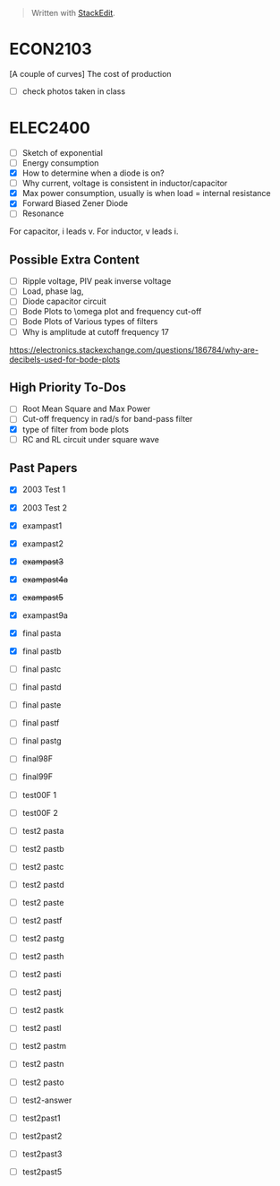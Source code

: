 


> Written with [StackEdit](https://stackedit.io/).


# ECON2103
[A couple of curves] The cost of production

- [ ] check photos taken in class

# ELEC2400
- [ ] Sketch of exponential
- [ ] Energy consumption
- [x] How to determine when a diode is on?
- [ ] Why current, voltage is consistent in inductor/capacitor
- [x] Max power consumption, usually is when load = internal resistance
- [x] Forward Biased Zener Diode
- [ ] Resonance

For capacitor, i leads v. For inductor, v leads i.

## Possible Extra Content
- [ ] Ripple voltage, PIV peak inverse voltage
- [ ] Load, phase lag, 
- [ ] Diode capacitor circuit
- [ ] Bode Plots to \omega plot and frequency cut-off
- [ ] Bode Plots of Various types of filters
- [ ] Why is amplitude at cutoff frequency 17

https://electronics.stackexchange.com/questions/186784/why-are-decibels-used-for-bode-plots

## High Priority To-Dos
- [ ] Root Mean Square and Max Power
- [ ] Cut-off frequency in rad/s for band-pass filter
- [x] type of filter from bode plots
- [ ] RC and RL circuit under square wave

## Past Papers
- [x] 2003 Test 1
- [x] 2003 Test 2
- [x] exampast1
- [x] exampast2
- [x] ~~exampast3~~
- [x] ~~exampast4a~~
- [x] ~~exampast5~~
- [x] exampast9a
- [x] final pasta
- [x] final pastb
- [ ] final pastc
- [ ] final pastd
- [ ] final paste
- [ ] final pastf
- [ ] final pastg
- [ ] final98F
- [ ] final99F
- [ ] test00F 1
- [ ] test00F 2
- [ ] test2 pasta
- [ ] test2 pastb
- [ ] test2 pastc
- [ ] test2 pastd
- [ ] test2 paste
- [ ] test2 pastf
- [ ] test2 pastg
- [ ] test2 pasth
- [ ] test2 pasti
- [ ] test2 pastj
- [ ] test2 pastk
- [ ] test2 pastl
- [ ] test2 pastm
- [ ] test2 pastn
- [ ] test2 pasto
- [ ] test2-answer
- [ ] test2past1
- [ ] test2past2
- [ ] test2past3
- [ ] test2past5


<!--stackedit_data:
eyJoaXN0b3J5IjpbODM0NTgzOTIyLC0xNjczOTA4OTY2LC0xNj
czOTA4OTY2LC02OTI3NjQ3OCwxNTcwMTMzMjc0LC0xMjY1MTEz
OTk4LC0xNjkzMTE2MTg2LC0xNjM4NDIxMDYzLDE5ODQyMzkzNz
csLTEzMjUzMzI2NjUsMjA4MDQ3NDEyMSwtMTY4ODEwMDY5Nyw4
MjM1NjIwOTEsNzUyMzUwODYzLDk0MzMyNzU1NywxMjA0MzEyMz
M0LC0xNDAwMTYxMDU4LDEzNjU4MTAzMDksOTY2Nzk2ODM2XX0=

-->